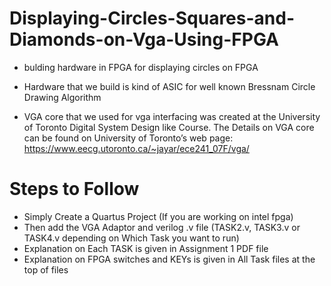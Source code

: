 # Displaying-Circles-Squares-and-Diamonds-on-Vga-Using-FPGA
* bulding hardware in FPGA for displaying circles on FPGA 
* Hardware that we build is kind of ASIC for well known Bressnam Circle Drawing Algorithm

* VGA core that we used for vga interfacing was created at the University of Toronto Digital System Design like Course. The
Details on VGA core can be found on University of Toronto’s web page:  https://www.eecg.utoronto.ca/~jayar/ece241_07F/vga/ 

# Steps to Follow
* Simply Create a Quartus Project (If you are working on intel fpga)
* Then add the VGA Adaptor and verilog .v file (TASK2.v, TASK3.v or TASK4.v depending on Which Task you want to run)
* Explanation on Each TASK is given in Assignment 1 PDF file
* Explanation on FPGA switches and KEYs is given in All Task files at the top of files
